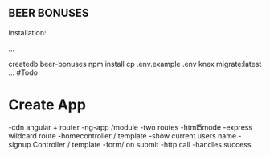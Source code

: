 ## BEER BONUSES

Installation:

...

createdb beer-bonuses
npm install
cp .env.example .env
knex migrate:latest
...
#Todo




# Create App

-cdn angular + router
-ng-app /module
-two routes
-html5mode
-express wildcard route
-homecontroller / template
  -show current users name
-signup Controller / template
  -form/ on submit
  -http call
    -handles success
      
